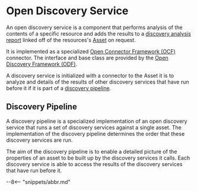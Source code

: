 <!-- SPDX-License-Identifier: CC-BY-4.0 -->
<!-- Copyright Contributors to the ODPi Egeria project. -->

# Open Discovery Service

An open discovery service is a component that performs analysis of the contents of a specific
resource and adds the results to a [discovery analysis report](/egeria-docs/concepts/discovery-analysis-report)
linked off of the resources's [Asset](/egeria-docs/concepts/asset) on request.

It is implemented as a specialized [Open Connector Framework (OCF)](/egeria-docs/frameworks/ocf/overview)
connector.  The interface and base class are provided by the [Open Discovery Framework (ODF)](/egeria-docs/frameworks/odf/overview).

A discovery service is initialized with a connector to the Asset it is to analyze and details of
the results of other discovery services that have run before it if it is part of a
[discovery pipeline](#discovery-pipeline).

## Discovery Pipeline

A discovery pipeline is a specialized implementation of an open discovery service
that runs a set of discovery services against a single asset.  The implementation of
the discovery pipeline determines the order that these discovery services are run.

The aim of the discovery pipeline is to enable a detailed picture of the properties
of an asset to be built up by the discovery services it calls.  Each discovery service
is able to access the results of the discovery services that have run before it.

--8<-- "snippets/abbr.md"
